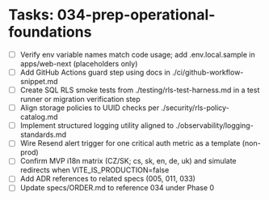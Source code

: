 # Tasks: 034-prep-operational-foundations

- [ ] Verify env variable names match code usage; add .env.local.sample in apps/web-next (placeholders only)
- [ ] Add GitHub Actions guard step using docs in ./ci/github-workflow-snippet.md
- [ ] Create SQL RLS smoke tests from ./testing/rls-test-harness.md in a test runner or migration verification step
- [ ] Align storage policies to UUID checks per ./security/rls-policy-catalog.md
- [ ] Implement structured logging utility aligned to ./observability/logging-standards.md
- [ ] Wire Resend alert trigger for one critical auth metric as a template (non-prod)
- [ ] Confirm MVP i18n matrix (CZ/SK; cs, sk, en, de, uk) and simulate redirects when VITE_IS_PRODUCTION=false
- [ ] Add ADR references to related specs (005, 011, 033)
- [ ] Update specs/ORDER.md to reference 034 under Phase 0
